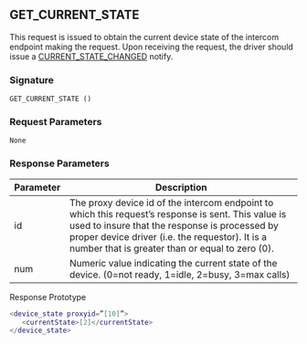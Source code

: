 ## GET\_CURRENT\_STATE

This request is issued to obtain the current device state of the intercom endpoint making the request. Upon receiving the request, the driver should issue a [CURRENT\_STATE\_CHANGED][1] notify.     


### Signature

`GET_CURRENT_STATE ()`


### Request Parameters

`None`


### Response Parameters

| Parameter | Description                                                                                                                                                                                                                                                |
| --------- | ---------------------------------------------------------------------------------------------------------------------------------------------------------------------------------------------------------------------------------------------------------- |
| id        | The proxy device id of the intercom endpoint to which this request’s response is sent. This value is used to insure that the response is processed by proper device driver (i.e. the requestor). It is a number that is greater than or equal to zero (0). |
| num       | Numeric value indicating the current state of the device. (0=not ready, 1=idle, 2=busy, 3=max calls)                                                                                                                                                       |


Response Prototype

```lua
<device_state proxyid=”[10]”>
   <currentState>[2]</currentState>
</device_state>
```

[1]:	https://snap-one.github.io/docs-driverworks-proxyprotocol/#intercom-state-notifications-current_state_changed